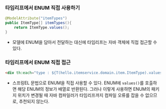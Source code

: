### 타임리프에서 ENUM 직접 사용하기
```java
@ModelAttribute("itemTypes")  
public ItemType[] itemTypes(){  
    return ItemType.values();  
}
```
- 모델에 ENUM을 담아서 전달하는 대신에 타임리프는 자바 객체에 직접 접근할 수 있다.
### 타임리프에서 ENUM 직접 접근
```HTML
<div th:each="type : ${T(hello.itemservice.domain.item.ItemType).values()}">
```
- 스프링EL 문법으로 ENUM을 직접 사용할 수 있다. ENUM에 `values()`를 호출하면 해당 ENUM의 정보가 배열로 반환된다.
그러나 이렇게 사용하면 ENUM의 패키지 위치가 변경될 때 자바 컴파일러가 타임리프까지 컴파일 오류를 잡을 수 없으므로, 추천되지 않는다.
